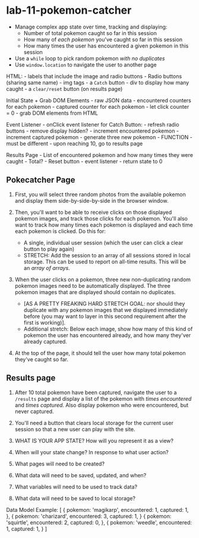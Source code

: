 # lab-11-pokemon-catcher

- Manage complex app state over time, tracking and displaying:
    - Number of total pokemon caught so far in this session
    - How many of _each pokemon_ you've caught so far in this session
    - How many times the user has encountered a given pokemon in this session
- Use a `while` loop to pick random pokemon _with no duplicates_
- Use `window.location` to navigate the user to another page

HTML:
    - labels that include the image and radio buttons
    - Radio buttons (sharing same name)
    - img tags
    - a `Catch` button
    - div to display how many caught
    - a `clear/reset` button (on results page)

Initial State + Grab DOM Elements
    - raw JSON data
    - encountered counters for each pokemon
    - captured counter for each pokemon
    - let click counter = 0
    - grab DOM elements from HTML

Event Listener
    - onClick event listener for Catch Button:
        - refresh radio buttons
            - remove display hidden?
        - increment encountered pokemon
        - increment captured pokemon
        - generate three new pokemon
            - FUNCTION
            - must be different
        - upon reaching 10, go to results page
    
Results Page
    - List of encountered pokemon and how many times they were caught
    - Total?
    - Reset button - event listener
        - return state to 0


## Pokecatcher Page
1) First, you will select three random photos from the available pokemon and display them side-by-side-by-side in the browser window.
1) Then, you'll want to be able to receive clicks on those displayed pokemon images, and track those clicks for each pokemon. You'll also want to track how many times each pokemon is displayed and each time each pokemon is clicked. Do this for:
    * A single, individual user session (which the user can click a clear button to play again)
    * STRETCH: Add the session to an array of all sessions stored in local storage. This can be used to report on all-time results. This will be an _array of arrays_.

1) When the user clicks on a pokemon, three new non-duplicating random pokemon images need to be automatically displayed. The three pokemon images that are displayed should contain no duplicates.
    - [AS A PRETTY FREAKING HARD STRETCH GOAL: nor should they duplicate with any pokemon images that we displayed immediately before (you may want to layer in this second requirement after the first is working)].
    - Additional stretch: Below each image, show how many of this kind of pokemon the user has encountered already, and how many they'ver already captured.
1)  At the top of the page, it should tell the user how many total pokemon they've caught so far.

## Results page
1) After 10 total pokemon have been captured, navigate the user to a `/results` page and display a list of the pokemon with *times encountered* and *times captured*. Also display pokemon who were encountered, but never captured.
1) You'll need a button that clears local storage for the current user session so that a new user can play with the site.


1) WHAT IS YOUR APP STATE? How will you represent it as a view?
1) When will your state change? In response to what user action?
1) What pages will need to be created?
1) What data will need to be saved, updated, and when?
1) What variables will need to be used to track data?
1) What data will need to be saved to local storage?

Data Model Example:
[
    {
        pokemon: 'magikarp',
        encountered: 1,
        captured: 1,
    },
        {
        pokemon: 'charizard',
        encountered: 3,
        captured: 1,
    }
        {
        pokemon: 'squirtle',
        encountered: 2,
        captured: 0,
    },
    {
        pokemon: 'weedle',
        encountered: 1,
        captured: 1,
    }
]